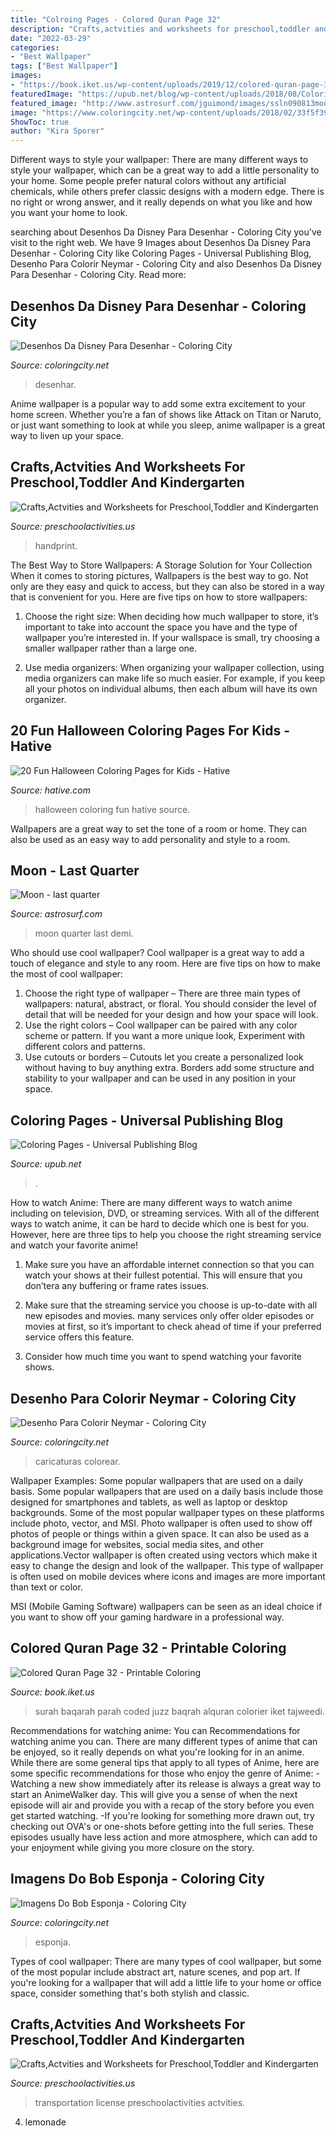 ```yaml
---
title: "Colroing Pages - Colored Quran Page 32"
description: "Crafts,actvities and worksheets for preschool,toddler and kindergarten"
date: "2022-03-29"
categories:
- "Best Wallpaper"
tags: ["Best Wallpaper"]
images:
- "https://book.iket.us/wp-content/uploads/2019/12/colored-quran-page-32-2.jpg"
featuredImage: "https://upub.net/blog/wp-content/uploads/2018/08/Coloring-Pages-640x806.png"
featured_image: "http://www.astrosurf.com/jguimond/images/ssln090813moonq3_demi.jpg"
image: "https://www.coloringcity.net/wp-content/uploads/2018/02/33f5f39ffc5ea8a675b207df2842090b_7.jpg"
ShowToc: true
author: "Kira Sporer"
---
```



Different ways to style your wallpaper:
There are many different ways to style your wallpaper, which can be a great way to add a little personality to your home. Some people prefer natural colors without any artificial chemicals, while others prefer classic designs with a modern edge. There is no right or wrong answer, and it really depends on what you like and how you want your home to look.

	

		
searching about Desenhos Da Disney Para Desenhar - Coloring City you've visit to the right web. We have 9 Images about Desenhos Da Disney Para Desenhar - Coloring City like Coloring Pages - Universal Publishing Blog, Desenho Para Colorir Neymar - Coloring City and also Desenhos Da Disney Para Desenhar - Coloring City. Read more:
		
    
## Desenhos Da Disney Para Desenhar - Coloring City

<img loading=lazy src="https://www.coloringcity.net/wp-content/uploads/2019/08/501cd6c1fe2f59ab8b131226f6cc3740_2.jpg" onerror="this.onerror=null;this.src='https://tse1.mm.bing.net/th?id=OIP.uMWJrKhfB30Sq55zMSdjogAAAA&amp;pid=15.1';" alt="Desenhos Da Disney Para Desenhar - Coloring City">

_Source: coloringcity.net_

>desenhar. 

	

Anime wallpaper is a popular way to add some extra excitement to your home screen. Whether you’re a fan of shows like Attack on Titan or Naruto, or just want something to look at while you sleep, anime wallpaper is a great way to liven up your space.

    
## Crafts,Actvities And Worksheets For Preschool,Toddler And Kindergarten

<img loading=lazy src="http://www.preschoolactivities.us/wp-content/uploads/2014/12/handprint-boat1.jpg" onerror="this.onerror=null;this.src='https://tse4.mm.bing.net/th?id=OIP.A7MW_NMU8vVPYiiMQ598owAAAA&amp;pid=15.1';" alt="Crafts,Actvities and Worksheets for Preschool,Toddler and Kindergarten">

_Source: preschoolactivities.us_

>handprint. 

	

The Best Way to Store Wallpapers: A Storage Solution for Your Collection
When it comes to storing pictures, Wallpapers is the best way to go. Not only are they easy and quick to access, but they can also be stored in a way that is convenient for you. Here are five tips on how to store wallpapers:
1) Choose the right size: When deciding how much wallpaper to store, it’s important to take into account the space you have and the type of wallpaper you’re interested in. If your wallspace is small, try choosing a smaller wallpaper rather than a large one.

2) Use media organizers: When organizing your wallpaper collection, using media organizers can make life so much easier. For example, if you keep all your photos on individual albums, then each album will have its own organizer.

    
## 20 Fun Halloween Coloring Pages For Kids - Hative

<img loading=lazy src="https://hative.com/wp-content/uploads/2014/10/halloween-coloring-pages/12-fun-halloween-coloring-pages-for-kids.jpg" onerror="this.onerror=null;this.src='https://tse4.mm.bing.net/th?id=OIP.dPLfnzlptyMTUZBQh81AegHaJ3&amp;pid=15.1';" alt="20 Fun Halloween Coloring Pages for Kids - Hative">

_Source: hative.com_

>halloween coloring fun hative source. 

	

Wallpapers are a great way to set the tone of a room or home. They can also be used as an easy way to add personality and style to a room.

    
## Moon - Last Quarter

<img loading=lazy src="http://www.astrosurf.com/jguimond/images/ssln090813moonq3_demi.jpg" onerror="this.onerror=null;this.src='https://tse2.mm.bing.net/th?id=OIP.sKYPxzujmEQaeaNiKmHbKAHaK3&amp;pid=15.1';" alt="Moon - last quarter">

_Source: astrosurf.com_

>moon quarter last demi. 

	

Who should use cool wallpaper?
Cool wallpaper is a great way to add a touch of elegance and style to any room. Here are five tips on how to make the most of cool wallpaper: 
1) Choose the right type of wallpaper – There are three main types of wallpapers: natural, abstract, or floral. You should consider the level of detail that will be needed for your design and how your space will look. 
2) Use the right colors – Cool wallpaper can be paired with any color scheme or pattern. If you want a more unique look, Experiment with different colors and patterns. 
3) Use cutouts or borders – Cutouts let you create a personalized look without having to buy anything extra. Borders add some structure and stability to your wallpaper and can be used in any position in your space.

    
## Coloring Pages - Universal Publishing Blog

<img loading=lazy src="https://upub.net/blog/wp-content/uploads/2018/08/Coloring-Pages-640x806.png" onerror="this.onerror=null;this.src='https://tse4.mm.bing.net/th?id=OIP.a5T1jqvwi5NoellVPduaUAHaJU&amp;pid=15.1';" alt="Coloring Pages - Universal Publishing Blog">

_Source: upub.net_

>. 

	

How to watch Anime: There are many different ways to watch anime including on television, DVD, or streaming services.
With all of the different ways to watch anime, it can be hard to decide which one is best for you. However, here are three tips to help you choose the right streaming service and watch your favorite anime!
1. Make sure you have an affordable internet connection so that you can watch your shows at their fullest potential. This will ensure that you don’tera any buffering or frame rates issues.

2. Make sure that the streaming service you choose is up-to-date with all new episodes and movies. many services only offer older episodes or movies at first, so it’s important to check ahead of time if your preferred service offers this feature.

3. Consider how much time you want to spend watching your favorite shows.

    
## Desenho Para Colorir Neymar - Coloring City

<img loading=lazy src="https://www.coloringcity.net/wp-content/uploads/2018/02/desenhos_copa_do_mundo_2014_para_colorir_6_6.jpg" onerror="this.onerror=null;this.src='https://tse4.mm.bing.net/th?id=OIP.O9A4t9NkPnGYfztEqN-K3wHaKe&amp;pid=15.1';" alt="Desenho Para Colorir Neymar - Coloring City">

_Source: coloringcity.net_

>caricaturas colorear. 

	

Wallpaper Examples: Some popular wallpapers that are used on a daily basis.
Some popular wallpapers that are used on a daily basis include those designed for smartphones and tablets, as well as laptop or desktop backgrounds. Some of the most popular wallpaper types on these platforms include photo, vector, and MSI. 
Photo wallpaper is often used to show off photos of people or things within a given space. It can also be used as a background image for websites, social media sites, and other applications.Vector wallpaper is often created using vectors which make it easy to change the design and look of the wallpaper. This type of wallpaper is often used on mobile devices where icons and images are more important than text or color. 

MSI (Mobile Gaming Software) wallpapers can be seen as an ideal choice if you want to show off your gaming hardware in a professional way.

    
## Colored Quran Page 32 - Printable Coloring

<img loading=lazy src="https://book.iket.us/wp-content/uploads/2019/12/colored-quran-page-32-2.jpg" onerror="this.onerror=null;this.src='https://tse1.mm.bing.net/th?id=OIP.Rz_pzH_r08_ctJ0lYinq2gHaLM&amp;pid=15.1';" alt="Colored Quran Page 32 - Printable Coloring">

_Source: book.iket.us_

>surah baqarah parah coded juzz baqrah alquran colorier iket tajweedi. 

	

Recommendations for watching anime: You can
Recommendations for watching anime you can. There are many different types of anime that can be enjoyed, so it really depends on what you're looking for in an anime. While there are some general tips that apply to all types of Anime, here are some specific recommendations for those who enjoy the genre of Anime: 
-Watching a new show immediately after its release is always a great way to start an AnimeWalker day. This will give you a sense of when the next episode will air and provide you with a recap of the story before you even get started watching. 
-If you're looking for something more drawn out, try checking out OVA's or one-shots before getting into the full series. These episodes usually have less action and more atmosphere, which can add to your enjoyment while giving you more closure on the story.

    
## Imagens Do Bob Esponja - Coloring City

<img loading=lazy src="https://www.coloringcity.net/wp-content/uploads/2018/02/33f5f39ffc5ea8a675b207df2842090b_7.jpg" onerror="this.onerror=null;this.src='https://tse1.mm.bing.net/th?id=OIP.zPZGKoiO4F5-PTLPQl67QAHaFj&amp;pid=15.1';" alt="Imagens Do Bob Esponja - Coloring City">

_Source: coloringcity.net_

>esponja. 

	

Types of cool wallpaper:
There are many types of cool wallpaper, but some of the most popular include abstract art, nature scenes, and pop art. If you're looking for a wallpaper that will add a little life to your home or office space, consider something that's both stylish and classic.

    
## Crafts,Actvities And Worksheets For Preschool,Toddler And Kindergarten

<img loading=lazy src="https://www.preschoolactivities.us/wp-content/uploads/2015/05/transportation-crafts.jpg" onerror="this.onerror=null;this.src='https://tse1.mm.bing.net/th?id=OIP.GnqOJ4j_2YLRwxBBq2YxyQHaJ4&amp;pid=15.1';" alt="Crafts,Actvities and Worksheets for Preschool,Toddler and Kindergarten">

_Source: preschoolactivities.us_

>transportation license preschoolactivities actvities. 

	

4. lemonade 

